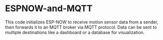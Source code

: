 # ESPNOW-and-MQTT
This code initializes ESP-NOW to receive motion sensor data from a sender, then forwards it to an MQTT broker via MQTT protocol. Data can be sent to multiple destinations like a dashboard or a database for visualization.
